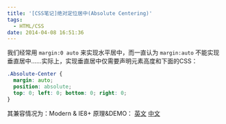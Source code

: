 ```yaml
---
title: '[CSS笔记]绝对定位居中(Absolute Centering)'
tags:
  - HTML/CSS
date: 2014-04-08 16:51:36
---
```


我们经常用 `margin:0 auto` 来实现水平居中，而一直认为 `margin:auto` 不能实现垂直居中……实际上，实现垂直居中仅需要声明元素高度和下面的CSS：

```css
.Absolute-Center {
  margin: auto;
  position: absolute;
  top: 0; left: 0; bottom: 0; right: 0;
}
```

其兼容情况为：Modern & IE8+
原理&DEMO： [英文](http://s.codepen.io/shshaw/fulldetails/gEiDt) [中文](http://blog.csdn.net/freshlover/article/details/11579669)